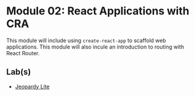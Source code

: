 # Module 02: React Applications with CRA
This module will include using `create-react-app` to scaffold web applications. This module will also incule an introduction to routing with React Router.

## Lab(s)
* [Jeopardy Lite](projects/01_jeopardy_lite.md)